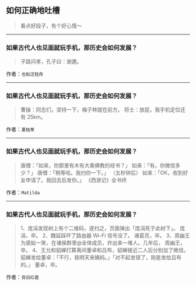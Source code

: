 ## 如何正确地吐槽

> 看点好段子，有个好心情～


 
---

### 如果古代人也见面就玩手机，那历史会如何发展？

> 子路问孝，孔子曰：谢邀。


作者：`也拟泛轻舟`

---

### 如果古代人也见面就玩手机，那历史会如何发展？

> 曹操：同志们，坚持一下，梅子林就在前方。
> 将士：放屁，我手机定位还有 25km。


作者：`夏枯草`

---

### 如果古代人也见面就玩手机，那历史会如何发展？

> 唐僧：「如来，你那里有木有大乘佛教的经书？」
> 如来：「有。你微信多少？」
> 唐僧：「稍等哈。我扫你一下。」
> （五秒钟后）
> 如来：「OK，收到好友申请了。我回去后发你。」
> 《西游记》全书终


作者：`Matilda`

---

### 如果古代人也见面就玩手机，那历史会如何发展？

> 1、庞涓发现树上有个二维码，遂扫之，页面弹出「庞涓死于此树下」。
> 庞涓，卒。
> 2、魏延踩坏了路由器 Wi-Fi 信号没了。
> 诸葛亮，卒。
> 3、周幽王为褒姒一笑，在诸侯群里@全体成员，炸出来一堆人。几年后，
> 周幽王，卒。
> 4、王允和貂蝉打算离间董卓和吕布，貂蝉接近二人后分别加了微信。貂蝉发给董卓：「不行，我明天来姨妈。」「对不起发错了，刚是发给吕布的。」
> 董卓，卒。


作者：`百日红君`